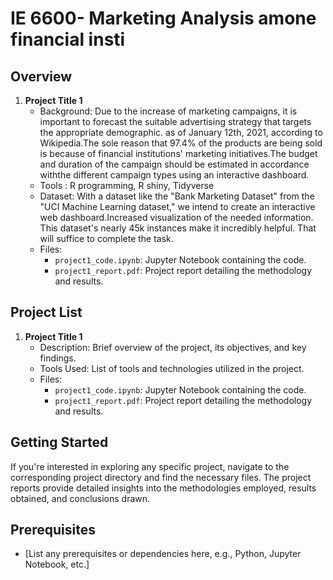 # IE 6600- Marketing Analysis amone financial insti 

## Overview

1. **Project Title 1**
   - Background: Due to the increase of marketing campaigns, it is important to forecast the suitable advertising strategy that targets the appropriate demographic. as of January 12th, 2021, according to Wikipedia.The sole reason that 97.4% of the products are being sold is because of financial institutions' marketing initiatives.The budget and duration of the campaign should be estimated in accordance withthe different campaign types using an interactive dashboard.
   - Tools : R programming, R shiny, Tidyverse
   - Dataset: With a dataset like the "Bank Marketing Dataset" from the "UCI Machine Learning dataset," we intend to create an interactive web dashboard.Increased visualization of the needed information. This dataset's nearly 45k instances make it incredibly helpful. That will suffice to complete the task.
   - Files:
     - `project1_code.ipynb`: Jupyter Notebook containing the code.
     - `project1_report.pdf`: Project report detailing the methodology and results.

## Project List

1. **Project Title 1**
   - Description: Brief overview of the project, its objectives, and key findings.
   - Tools Used: List of tools and technologies utilized in the project.
   - Files:
     - `project1_code.ipynb`: Jupyter Notebook containing the code.
     - `project1_report.pdf`: Project report detailing the methodology and results.

## Getting Started

If you're interested in exploring any specific project, navigate to the corresponding project directory and find the necessary files. The project reports provide detailed insights into the methodologies employed, results obtained, and conclusions drawn.

## Prerequisites

- [List any prerequisites or dependencies here, e.g., Python, Jupyter Notebook, etc.]
